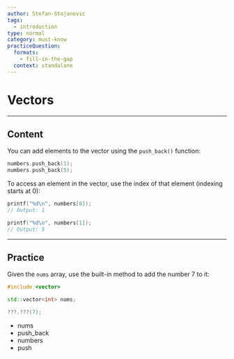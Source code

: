 ```yaml
---
author: Stefan-Stojanovic
tags:
  - introduction
type: normal
category: must-know
practiceQuestion:
  formats:
    - fill-in-the-gap
  context: standalone
---
```


# Vectors

---

## Content

You can add elements to the vector using the `push_back()` function:
```cpp
numbers.push_back(1);
numbers.push_back(5);
```

To access an element in the vector, use the index of that element (indexing starts at 0):

```cpp
printf("%d\n", numbers[0]);  
// Output: 1

printf("%d\n", numbers[1]); 
// Output: 5
```

---

## Practice

Given the `nums` array, use the built-in method to add the number 7 to it:
```cpp
#include <vector>

std::vector<int> nums;

???.???(7);
```

- nums
- push_back
- numbers
- push
